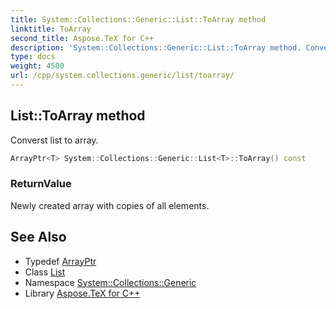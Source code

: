 ```yaml
---
title: System::Collections::Generic::List::ToArray method
linktitle: ToArray
second_title: Aspose.TeX for C++
description: 'System::Collections::Generic::List::ToArray method. Converst list to array in C++.'
type: docs
weight: 4500
url: /cpp/system.collections.generic/list/toarray/
---
```

## List::ToArray method


Converst list to array.

```cpp
ArrayPtr<T> System::Collections::Generic::List<T>::ToArray() const
```


### ReturnValue

Newly created array with copies of all elements.

## See Also

* Typedef [ArrayPtr](../../../system/arrayptr/)
* Class [List](../)
* Namespace [System::Collections::Generic](../../)
* Library [Aspose.TeX for C++](../../../)
